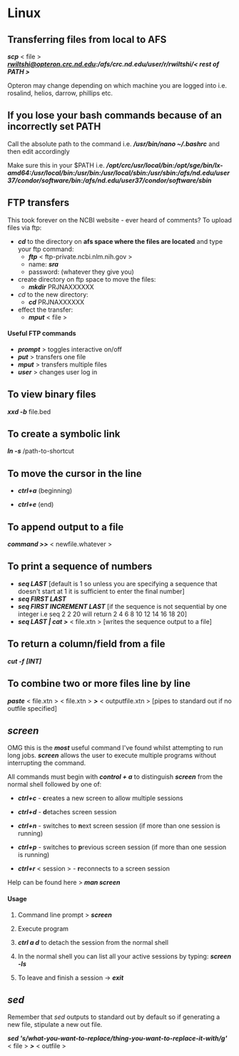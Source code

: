 # Linux

## Transferring files from local to AFS
***scp*** < file > ***rwiltshi@opteron.crc.nd.edu:/afs/crc.nd.edu/user/r/rwiltshi/< rest of PATH >***

Opteron may change depending on which machine you are logged into i.e. rosalind, helios, darrow, phillips etc.

## If you lose your bash commands because of an incorrectly set PATH
Call the absolute path to the command i.e. ***/usr/bin/nano ~/.bashrc*** and then edit accordingly

Make sure this in your $PATH i.e. ***/opt/crc/usr/local/bin:/opt/sge/bin/lx-amd64:/usr/local/bin:/usr/bin:/usr/local/sbin:/usr/sbin:/afs/nd.edu/user37/condor/software/bin:/afs/nd.edu/user37/condor/software/sbin***

## FTP transfers
This took forever on the NCBI website - ever heard of comments? To upload files via ftp:
- ***cd*** to the directory on **afs space where the files are located** and type your ftp command: 
  - ***ftp*** < ftp-private.ncbi.nlm.nih.gov >
  - name: ***sra***
  - password: (whatever they give you)
- create directory on ftp space to move the files:
  - ***mkdir*** PRJNAXXXXXX
- *cd* to the new directory:
  - ***cd*** PRJNAXXXXXX
- effect the transfer:
  - ***mput*** < file >
  
#### Useful FTP commands
  - ***prompt*** > toggles interactive on/off
  - ***put*** > transfers one file
  - ***mput*** > transfers multiple files
  - ***user*** > changes user log in

## To view binary files
***xxd -b*** file.bed

## To create a symbolic link
***ln -s*** /path-to-shortcut

## To move the cursor in the line
- ***ctrl+a*** (beginning)

- ***ctrl+e*** (end)

## To append output to a file
***command >>*** < newfile.whatever >

## To print a sequence of numbers 

- ***seq LAST***
  [default is 1 so unless you are specifying a sequence that doesn't start at 1 it is sufficient to enter the final number]
- ***seq FIRST LAST***
- ***seq FIRST INCREMENT LAST*** 
  [if the sequence is not sequential by one integer i.e seq 2 2 20 will return 2 4 6 8 10 12 14 16 18 20]
- ***seq LAST | cat >*** < file.xtn >
  [writes the sequence output to a file]

## To return a column/field from a file
***cut -f*** ***[INT]***

## To combine two or more files line by line
***paste*** < file.xtn > < file.xtn > ***>*** < outputfile.xtn > [pipes to standard out if no outfile specified]

## *screen*
OMG this is the ***most*** useful command I've found whilst attempting to run long jobs. ***screen*** allows the user to execute multiple programs without interrupting the command.

All commands must begin with ***control + a*** to distinguish ***screen*** from the normal shell followed by one of:

- ***ctrl+c*** - **c**reates a new screen to allow multiple sessions

- ***ctrl+d*** - **d**etaches screen session

- ***ctrl+n*** - switches to **n**ext screen session (if more than one session is running)

- ***ctrl+p*** - switches to **p**revious screen session (if more than one session is running)

- ***ctrl+r*** < session > - **r**econnects to a screen session

Help can be found here > ***man screen***

#### Usage

   1) Command line prompt > ***screen***

   2) Execute program

   3) ***ctrl a d*** to detach the session from the normal shell
  
   4) In the normal shell you can list all your active sessions by typing: ***screen -ls***
  
   5) To leave and finish a session -> ***exit***

## *sed*
Remember that *sed* outputs to standard out by default so if generating a new file, stipulate a new out file.

***sed 's/what-you-want-to-replace/thing-you-want-to-replace-it-with/g'*** < file > ***>*** < outfile >
